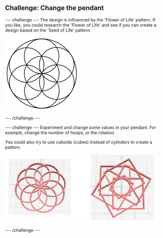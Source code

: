 ## Challenge: Change the pendant

--- challenge --- The design is influenced by the 'Flower of Life' pattern. If you like, you could research the 'Flower of Life' and see if you can create a design based on the 'Seed of Life' pattern.

![screenshot](images/pendant-seed-of-life.png)

--- /challenge ---

--- challenge --- Experiment and change some values in your pendant. For example, change the number of hoops, or the rotation.

You could also try to use cuboids (cubes) instead of cylinders to create a pattern.

![screenshot](images/pendant-challenge.png)

--- /challenge ---

